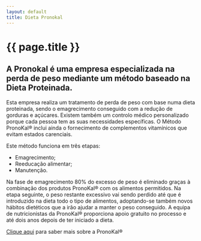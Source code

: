```yaml
---
layout: default
title: Dieta Pronokal
---
```


# {{ page.title }}

## A Pronokal é uma empresa especializada na perda de peso mediante um método baseado na Dieta Proteinada.

Esta empresa realiza um tratamento de perda de peso com base numa dieta proteinada, sendo o emagrecimento conseguido com a redução de gorduras e açúcares. Existem também um controlo médico personalizado porque cada pessoa tem as suas necessidades específicas. O Método PronoKal® inclui ainda o fornecimento de complementos vitamínicos que evitam estados carenciais.

Este método funciona em três etapas:

* Emagrecimento;
* Reeducação alimentar;
* Manutenção.

Na fase de emagrecimento 80% do excesso de peso é eliminado graças à combinação dos produtos PronoKal® com os alimentos permitidos. Na etapa seguinte, o peso restante excessivo vai sendo perdido até que é introduzido na dieta todo o tipo de alimentos, adoptando-se também novos hábitos dietéticos que a irão ajudar a manter o peso conseguido. A equipa de nutricionistas da PronoKal® proporciona apoio gratuito no processo e até dois anos depois de ter iniciado a dieta.

[Clique aqui](http://www.pronokal.com) para saber mais sobre a PronoKal®